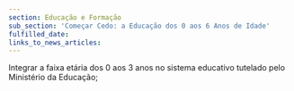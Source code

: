 ```yaml
---
section: Educação e Formação
sub_section: 'Começar Cedo: a Educação dos 0 aos 6 Anos de Idade'
fulfilled_date:
links_to_news_articles:
---
```


Integrar a faixa etária dos 0 aos 3 anos no sistema educativo tutelado pelo Ministério da Educação;